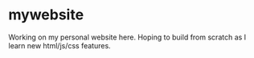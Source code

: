 # mywebsite


Working on my personal website here. Hoping to build from scratch as I learn new html/js/css features.
